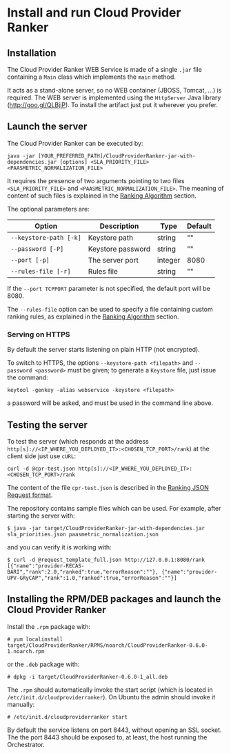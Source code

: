 # Install and run Cloud Provider Ranker

## Installation
The Cloud Provider Ranker WEB Service is made of a single `.jar` file
containing a `Main` class which implements the `main` method.

It acts as a stand-alone server, so no WEB container (JBOSS, Tomcat,
...) is required. The WEB server is implemented using the `HttpServer`
Java library (http://goo.gl/QLBjiP).  To install the artifact just put
it wherever you prefer.

## Launch the server

The Cloud Provider Ranker can be executed by:

```
java -jar [YOUR_PREFERRED_PATH]/CloudProviderRanker-jar-with-dependencies.jar [options] <SLA_PRIORITY_FILE> <PAASMETRIC_NORMALIZATION_FILE>
```

It requires the presence of two arguments pointing to two files
 `<SLA_PRIORITY_FILE>` and `<PAASMETRIC_NORMALIZATION_FILE>`. The
 meaning of content of such files is explained in
 the [Ranking Algorithm](chapter4.md) section.

The optional parameters are:

| Option                 | Description       | Type    | Default |
|------------------------|-------------------|---------|---------|
| `--keystore-path [-k]` | Keystore path     | string  | ""      |
| `--password [-P]`      | Keystore password | string  | ""      |
| `--port [-p]`          | The server port   | integer | 8080    |
| `--rules-file [-r]`    | Rules file        | string  | ""      |

If the `--port TCPPORT` parameter is not specified, the default port
will be 8080.

The `--rules-file` option can be used to specify a file containing
custom ranking rules, as explained in
the [Ranking Algorithm](chapter4.md) section.

### Serving on HTTPS

By default the server starts listening on plain HTTP (not encrypted).

To switch to HTTPS, the options `--keystore-path <filepath>` and
`--password <password>` must be given; to generate a `Keystore` file,
just issue the command:

```
keytool -genkey -alias webservice -keystore <filepath>
```

a password will be asked, and must be used in the command line above.

## Testing the server

To test the server (which responds at the address
`http[s]://<IP_WHERE_YOU_DEPLOYED_IT>:<CHOSEN_TCP_PORT>/rank`) at the
client side just use `cURL`:

```
curl -d @cpr-test.json http[s]://<IP_WHERE_YOU_DEPLOYED_IT>:<CHOSEN_TCP_PORT>/rank
```

The content of the file `cpr-test.json` is described in
the [Ranking JSON Request format](chapter8.md).

The repository contains sample files which can be used. For example,
after starting the server with:

```
$ java -jar target/CloudProviderRanker-jar-with-dependencies.jar sla_priorities.json paasmetric_normalization.json
```

and you can verify it is working with:

```
$ curl -d @request_template_full.json http://127.0.0.1:8080/rank
[{"name":"provider-RECAS-BARI","rank":2.0,"ranked":true,"errorReason":""}, {"name":"provider-UPV-GRyCAP","rank":1.0,"ranked":true,"errorReason":""}]
```

## Installing the RPM/DEB packages and launch the Cloud Provider Ranker

Install the `.rpm` package with:

```
# yum localinstall target/CloudProviderRanker/RPMS/noarch/CloudProviderRanker-0.6.0-1.noarch.rpm
```

or the `.deb` package with:

```
# dpkg -i target/CloudProviderRanker-0.6.0-1_all.deb
```

The `.rpm` should automatically invoke the start script (which is
located in `/etc/init.d/cloudproviderranker`). On Ubuntu the admin
should invoke it manually:

```
# /etc/init.d/cloudproviderranker start
```

By default the service listens on port 8443, without opening an SSL
  socket. The the port 8443 should be exposed to, at least, the host
  running the Orchestrator.
